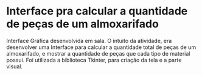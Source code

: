 # Interface pra calcular a quantidade de peças de um almoxarifado
Interface Gráfica desenvolvida em sala. O intuito da atividade, era desenvolver uma Interface para calcular a quantidade total de peças de um almoxarifado, e mostrar a quantidade de peças que cada tipo de material possui. Foi utilizada a biblioteca Tkinter, para criação da tela e a parte visual.
